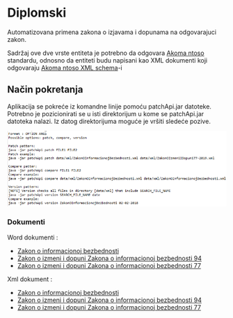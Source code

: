 # Diplomski

Automatizovana primena zakona o izjavama i dopunama na odgovarajuci zakon.

Sadržaj ove dve vrste entiteta je potrebno da odgovara [Akoma ntoso](http://www.akomantoso.org/) standardu, odnosno da entiteti budu napisani kao XML dokumenti koji odgovaraju [Akoma ntoso XML schema](http://docs.oasis-open.org/legaldocml/akn-core/v1.0/os/part2-specs/schemas/akomantoso30.xsd)-i

## Način pokretanja

Aplikacija se pokreće iz komandne linije pomoću patchApi.jar datoteke.
Potrebno je pozicionirati se u isti direktorijum u kome se patchApi.jar datoteka nalazi.
Iz datog direktorijuma moguće je vršiti sledeće pozive.

![Pokretanje](https://github.com/DHadzic/Diplomski/blob/master/imgs/run_guide.png?raw=true)

### Dokumenti

Word dokumenti : 
- [Zakon o informacionoj bezbednosti](https://www.pravno-informacioni-sistem.rs/SlGlasnikPortal/eli/rep/sgrs/skupstina/zakon/2016/6/5/reg)
- [Zakon o izmeni i dopuni Zakona o informacionoj bezbednosti 94](https://www.pravno-informacioni-sistem.rs/SlGlasnikPortal/eli/rep/sgrs/skupstina/zakon/2016/6/5/reg)
- [Zakon o izmeni i dopuni Zakona o informacionoj bezbednosti 77](https://www.pravno-informacioni-sistem.rs/SlGlasnikPortal/eli/rep/sgrs/skupstina/zakon/2016/6/5/reg)


Xml dokument : 
- [Zakon o informacionoj bezbednosti](https://github.com/DHadzic/Diplomski/blob/master/data/xml/ZakonOInformacionojBezbednosti1.xml)
- [Zakon o izmeni i dopuni Zakona o informacionoj bezbednosti 94](https://github.com/DHadzic/Diplomski/blob/master/data/xml/ZakonOIzmeniIDopuni94-2017.xml)
- [Zakon o izmeni i dopuni Zakona o informacionoj bezbednosti 77](https://github.com/DHadzic/Diplomski/blob/master/data/xml/ZakonOIzmeniIDopuni77-2019.xml)

